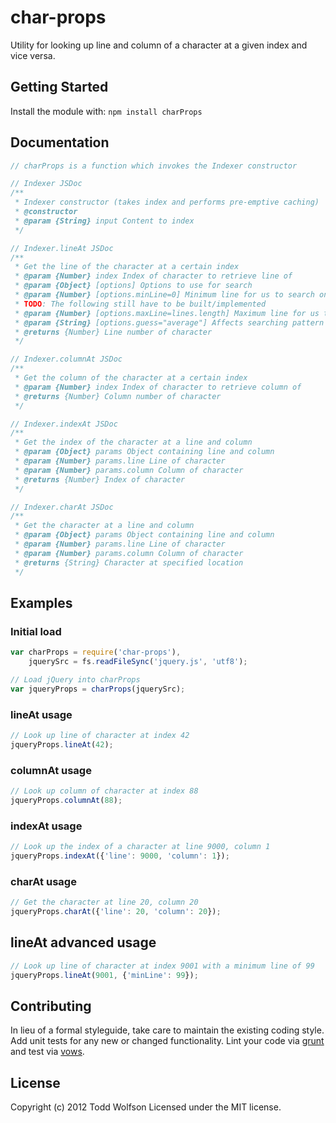 # char-props

Utility for looking up line and column of a character at a given index and vice versa.

## Getting Started
Install the module with: `npm install charProps`

## Documentation
```js
// charProps is a function which invokes the Indexer constructor

// Indexer JSDoc
/**
 * Indexer constructor (takes index and performs pre-emptive caching)
 * @constructor
 * @param {String} input Content to index
 */

// Indexer.lineAt JSDoc
/**
 * Get the line of the character at a certain index
 * @param {Number} index Index of character to retrieve line of
 * @param {Object} [options] Options to use for search
 * @param {Number} [options.minLine=0] Minimum line for us to search on
 * TODO: The following still have to be built/implemented
 * @param {Number} [options.maxLine=lines.length] Maximum line for us to search on
 * @param {String} [options.guess="average"] Affects searching pattern -- can be "high", "low", or "average" (linear top-down, linear bottom-up, or binary)
 * @returns {Number} Line number of character
 */

// Indexer.columnAt JSDoc
/**
 * Get the column of the character at a certain index
 * @param {Number} index Index of character to retrieve column of
 * @returns {Number} Column number of character
 */

// Indexer.indexAt JSDoc
/**
 * Get the index of the character at a line and column
 * @param {Object} params Object containing line and column
 * @param {Number} params.line Line of character
 * @param {Number} params.column Column of character
 * @returns {Number} Index of character
 */

// Indexer.charAt JSDoc
/**
 * Get the character at a line and column
 * @param {Object} params Object containing line and column
 * @param {Number} params.line Line of character
 * @param {Number} params.column Column of character
 * @returns {String} Character at specified location
 */
```

## Examples
### Initial load
```js
var charProps = require('char-props'),
    jquerySrc = fs.readFileSync('jquery.js', 'utf8');

// Load jQuery into charProps
var jqueryProps = charProps(jquerySrc);
```

### lineAt usage
```js
// Look up line of character at index 42
jqueryProps.lineAt(42);
```

### columnAt usage
```js
// Look up column of character at index 88
jqueryProps.columnAt(88);
```

### indexAt usage
```js
// Look up the index of a character at line 9000, column 1
jqueryProps.indexAt({'line': 9000, 'column': 1});
```

### charAt usage
```js
// Get the character at line 20, column 20
jqueryProps.charAt({'line': 20, 'column': 20});
```

## lineAt advanced usage
```js
// Look up line of character at index 9001 with a minimum line of 99
jqueryProps.lineAt(9001, {'minLine': 99});
```

## Contributing
In lieu of a formal styleguide, take care to maintain the existing coding style. Add unit tests for any new or changed functionality. Lint your code via [grunt](http://gruntjs.com/) and test via [vows](http://vowsjs.org/).

## License
Copyright (c) 2012 Todd Wolfson
Licensed under the MIT license.
